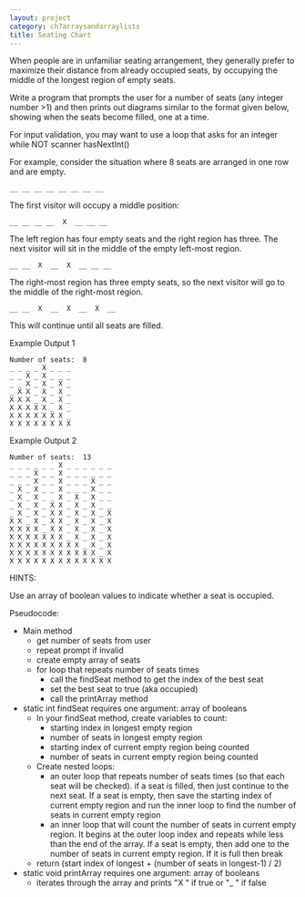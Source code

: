 ```yaml
---
layout: project
category: ch7arraysandarraylists
title: Seating Chart
---
```

When people are in unfamiliar seating arrangement, they generally prefer to maximize their distance from already occupied seats, by occupying the middle of the longest region of empty seats.

Write a program that prompts the user for a number of seats (any integer number >1) and then prints out diagrams similar to the format given below, showing when the seats become filled, one at a time.

For input validation, you may want to use a loop that asks for an integer while NOT scanner hasNextInt()

For example, consider the situation where 8 seats are arranged in one row and are empty.

```
__ __ __ __ __ __ __ __
```

The first visitor will occupy a middle position:

```
__ __ __ __  X  __ __ __
```

The left region has four empty seats and the right region has three. The next visitor will sit in the middle of the empty left-most region.
```
__ __  X  __  X  __ __ __
```
The right-most region has three empty seats, so the next visitor will go to the middle of the right-most region.
```
__ __  X  __  X  __  X  __
```
This will continue until all seats are filled.

Example Output 1
```
Number of seats:  8
_ _ _ _ X _ _ _
_ _ X _ X _ _ _
_ _ X _ X _ X _
_ X X _ X _ X _
X X X _ X _ X _
X X X X X _ X _
X X X X X X X _
X X X X X X X X
```
Example Output 2
```
Number of seats:  13
_ _ _ _ _ _ X _ _ _ _ _ _
_ _ _ X _ _ X _ _ _ _ _ _
_ _ _ X _ _ X _ _ _ X _ _
_ X _ X _ _ X _ _ _ X _ _
_ X _ X _ _ X _ X _ X _ _
_ X _ X _ X X _ X _ X _ _
_ X _ X _ X X _ X _ X _ X
X X _ X _ X X _ X _ X _ X
X X X X _ X X _ X _ X _ X
X X X X X X X _ X _ X _ X
X X X X X X X X X _ X _ X
X X X X X X X X X X X _ X
X X X X X X X X X X X X X
```

HINTS:

Use an array of boolean values to indicate whether a seat is occupied.

Pseudocode:

  - Main method
    - get number of seats from user
    - repeat prompt if invalid
    - create empty array of seats
    - for loop that repeats number of seats times
      - call the findSeat method to get the index of the best seat
      - set the best seat to true (aka occupied)
      - call the printArray method
  - static int findSeat requires one argument: array of booleans
    - In your findSeat method, create variables to count:
      - starting index in longest empty region
      - number of seats in longest empty region
      - starting index of current empty region being counted
      - number of seats in current empty region being counted
    - Create nested loops:
      - an outer loop that repeats number of seats times (so that each seat will be checked). if a seat is filled, then just continue to the next seat. If a seat is empty, then save the starting index of current empty region and run the inner loop to find the number of seats in current empty region
      - an inner loop that will count the number of seats in current empty region. It begins at the outer loop index and repeats while less than the end of the array. If a seat is empty, then add one to the number of seats in current empty region. If it is full then break
    - return (start index of longest + (number of seats in longest-1) / 2)
  - static void printArray requires one argument: array of booleans
    - iterates through the array and prints "X " if true or "_ " if false
